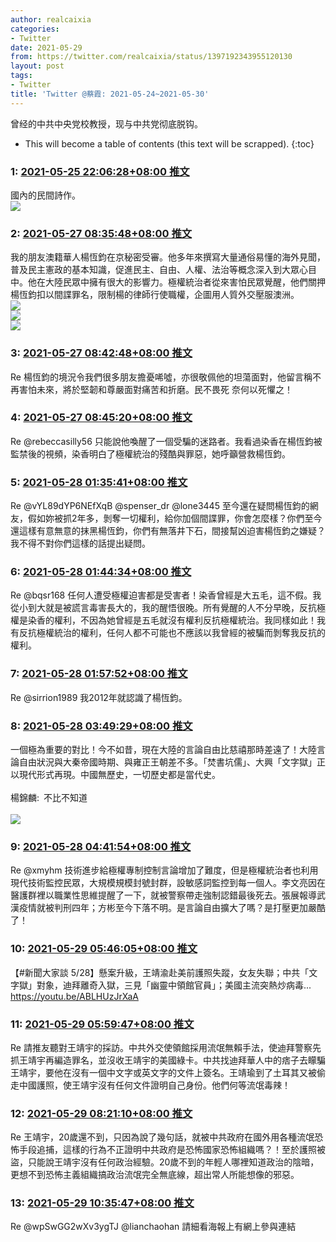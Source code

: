 ```yaml
---
author: realcaixia
categories:
- Twitter
date: 2021-05-29
from: https://twitter.com/realcaixia/status/1397192343955120130
layout: post
tags:
- Twitter
title: 'Twitter @蔡霞: 2021-05-24~2021-05-30'
---
```


曾经的中共中央党校教授，现与中共党彻底脱钩。 

* This will become a table of contents (this text will be scrapped).
{:toc}

### 1: [2021-05-25 22:06:28+08:00 推文](https://twitter.com/realcaixia/status/1397192343955120130)

國內的民間詩作。<br><img style src="https://pbs.twimg.com/media/E2PTB3CWUAMbHTP?format=jpg&name=orig" referrerpolicy="no-referrer">

### 2: [2021-05-27 08:35:48+08:00 推文](https://twitter.com/realcaixia/status/1397713110736244738)

我的朋友澳籍華人楊恆鈞在京秘密受審。他多年來撰寫大量通俗易懂的海外見聞，普及民主憲政的基本知識，促進民主、自由、人權、法治等概念深入到大眾心目中。他在大陸民眾中擁有很大的影響力。極權統治者從來害怕民眾覺醒，他們關押楊恆鈞扣以間諜罪名，限制楊的律師行使職權，企圖用人質外交壓服澳洲。<br><img style src="https://pbs.twimg.com/media/E2WsqVLWYAUE9PA?format=jpg&name=orig" referrerpolicy="no-referrer"><br><img style src="https://pbs.twimg.com/media/E2WsqVKWQAAgjk4?format=jpg&name=orig" referrerpolicy="no-referrer"><br><img style src="https://pbs.twimg.com/media/E2WsqVOXIAIZHPk?format=jpg&name=orig" referrerpolicy="no-referrer">

### 3: [2021-05-27 08:42:48+08:00 推文](https://twitter.com/realcaixia/status/1397714873291784200)

Re 楊恆鈞的境況令我們很多朋友擔憂唏噓，亦很敬佩他的坦蕩面對，他留言稱不再害怕未來，將於堅韌和尊嚴面對痛苦和折磨。民不畏死 奈何以死懼之！

### 4: [2021-05-27 08:45:20+08:00 推文](https://twitter.com/realcaixia/status/1397715510859599873)

Re @rebeccasilly56 只能說他喚醒了一個受騙的迷路者。我看過染香在楊恆鈞被監禁後的視頻，染香明白了極權統治的殘酷與罪惡，她呼籲營救楊恆鈞。

### 5: [2021-05-28 01:35:41+08:00 推文](https://twitter.com/realcaixia/status/1397969773183524864)

Re @vYL89dYP6NEfXqB @spenser_dr @lone3445 至今還在疑問楊恆鈞的網友，假如妳被抓2年多，剝奪一切權利，給你加個間諜罪，你會怎麼樣？你們至今還這樣有意無意的抹黑楊恆鈞，你們有無落井下石，間接幫凶迫害楊恆鈞之嫌疑？我不得不對你們這樣的話提出疑問。

### 6: [2021-05-28 01:44:34+08:00 推文](https://twitter.com/realcaixia/status/1397972009250869248)

Re @bqsr168 任何人遭受極權迫害都是受害者！染香曾經是大五毛，這不假。我從小到大就是被謊言毒害長大的，我的醒悟很晚。所有覺醒的人不分早晚，反抗極權是染香的權利，不因為她曾經是五毛就沒有權利反抗極權統治。我同樣如此！我有反抗極權統治的權利，任何人都不可能也不應該以我曾經的被騙而剝奪我反抗的權利。

### 7: [2021-05-28 01:57:52+08:00 推文](https://twitter.com/realcaixia/status/1397975356666155008)

Re @sirrion1989 我2012年就認識了楊恆鈞。

### 8: [2021-05-28 03:49:29+08:00 推文](https://twitter.com/realcaixia/status/1398003446100512773)

一個極為重要的對比！今不如昔，現在大陸的言論自由比慈禧那時差遠了！大陸言論自由狀況與大秦帝國時期、與雍正王朝差不多。「焚書坑儒」、大興「文字獄」正以現代形式再現。中國無歷史，一切歷史都是當代史。<br><br>楊錦麟: 不比不知道<br><br><img style src="https://pbs.twimg.com/media/E2ZCey9UYAcu06W?format=jpg&name=orig" referrerpolicy="no-referrer">

### 9: [2021-05-28 04:41:54+08:00 推文](https://twitter.com/realcaixia/status/1398016633990430724)

Re @xmyhm 技術進步給極權專制控制言論增加了難度，但是極權統治者也利用現代技術監控民眾，大規模規模封號封群，設敏感詞監控到每一個人。李文亮因在醫護群裡以職業性思維提醒了一下，就被警察帶走強制認錯最後死去。張展報導武漢疫情就被判刑四年；方彬至今下落不明。是言論自由擴大了嗎？是打壓更加嚴酷了！

### 10: [2021-05-29 05:46:05+08:00 推文](https://twitter.com/realcaixia/status/1398395174506663937)

【#新聞大家談 5/28】懸案升級，王靖渝赴美前護照失蹤，女友失聯；中共「文字獄」對象，迪拜離奇入獄，三見「幽靈中領館官員」；美國主流突熱炒病毒... <a href="https://youtu.be/ABLHUzJrXaA" target="_blank" rel="noopener noreferrer">https://youtu.be/ABLHUzJrXaA</a>

### 11: [2021-05-29 05:59:47+08:00 推文](https://twitter.com/realcaixia/status/1398398621683494915)

Re 請推友聽對王靖宇的採訪。中共外交使領館採用流氓無賴手法，使迪拜警察先抓王靖宇再編造罪名，並沒收王靖宇的美國綠卡。中共找迪拜華人中的痞子去矇騙王靖宇，要他在沒有一個中文字或英文字的文件上簽名。王靖瑜到了土耳其又被偷走中國護照，使王靖宇沒有任何文件證明自己身份。他們何等流氓毒辣！

### 12: [2021-05-29 08:21:10+08:00 推文](https://twitter.com/realcaixia/status/1398434204539625473)

Re 王靖宇，20歲還不到，只因為說了幾句話，就被中共政府在國外用各種流氓恐怖手段追捕，這樣的行為不正證明中共政府是恐怖國家恐怖組織嗎？！至於護照被盜，只能說王靖宇沒有任何政治經驗。20歲不到的年輕人哪裡知道政治的陰暗，更想不到恐怖主義組織搞政治流氓完全無底線，超出常人所能想像的邪惡。

### 13: [2021-05-29 10:35:47+08:00 推文](https://twitter.com/realcaixia/status/1398468082344005634)

Re @wpSwGG2wXv3ygTJ @lianchaohan 請細看海報上有網上參與連結

